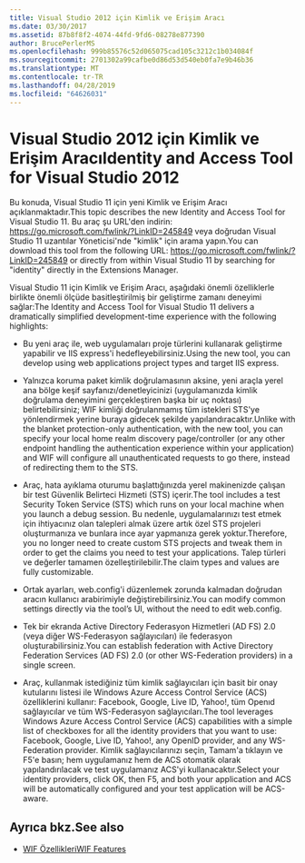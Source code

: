 ```yaml
---
title: Visual Studio 2012 için Kimlik ve Erişim Aracı
ms.date: 03/30/2017
ms.assetid: 87b8f8f2-4074-44fd-9fd6-08278e877390
author: BrucePerlerMS
ms.openlocfilehash: 999b85576c52d065075cad105c3212c1b034084f
ms.sourcegitcommit: 2701302a99cafbe0d86d53d540eb0fa7e9b46b36
ms.translationtype: MT
ms.contentlocale: tr-TR
ms.lasthandoff: 04/28/2019
ms.locfileid: "64626031"
---
```

# <a name="identity-and-access-tool-for-visual-studio-2012"></a><span data-ttu-id="af640-102">Visual Studio 2012 için Kimlik ve Erişim Aracı</span><span class="sxs-lookup"><span data-stu-id="af640-102">Identity and Access Tool for Visual Studio 2012</span></span>
<span data-ttu-id="af640-103">Bu konuda, Visual Studio 11 için yeni Kimlik ve Erişim Aracı açıklanmaktadır.</span><span class="sxs-lookup"><span data-stu-id="af640-103">This topic describes the new Identity and Access Tool for Visual Studio 11.</span></span> <span data-ttu-id="af640-104">Bu araç şu URL'den indirin: <https://go.microsoft.com/fwlink/?LinkID=245849> veya doğrudan Visual Studio 11 uzantılar Yöneticisi'nde "kimlik" için arama yapın.</span><span class="sxs-lookup"><span data-stu-id="af640-104">You can download this tool from the following URL: <https://go.microsoft.com/fwlink/?LinkID=245849> or directly from within Visual Studio 11 by searching for "identity" directly in the Extensions Manager.</span></span>  
  
 <span data-ttu-id="af640-105">Visual Studio 11 için Kimlik ve Erişim Aracı, aşağıdaki önemli özelliklerle birlikte önemli ölçüde basitleştirilmiş bir geliştirme zamanı deneyimi sağlar:</span><span class="sxs-lookup"><span data-stu-id="af640-105">The Identity and Access Tool for Visual Studio 11 delivers a dramatically simplified development-time experience with the following highlights:</span></span>  
  
- <span data-ttu-id="af640-106">Bu yeni araç ile, web uygulamaları proje türlerini kullanarak geliştirme yapabilir ve IIS express'i hedefleyebilirsiniz.</span><span class="sxs-lookup"><span data-stu-id="af640-106">Using the new tool, you can develop using web applications project types and target IIS express.</span></span>  
  
- <span data-ttu-id="af640-107">Yalnızca koruma paket kimlik doğrulamasının aksine, yeni araçla yerel ana bölge keşif sayfanızı/denetleyicinizi (uygulamanızda kimlik doğrulama deneyimini gerçekleştiren başka bir uç noktası) belirtebilirsiniz; WIF kimliği doğrulanmamış tüm istekleri STS'ye yönlendirmek yerine buraya gidecek şekilde yapılandıracaktır.</span><span class="sxs-lookup"><span data-stu-id="af640-107">Unlike with the blanket protection-only authentication, with the new tool, you can specify your local home realm discovery page/controller (or any other endpoint handling the authentication experience within your application) and WIF will configure all unauthenticated requests to go there, instead of redirecting them to the STS.</span></span>  
  
- <span data-ttu-id="af640-108">Araç, hata ayıklama oturumu başlattığınızda yerel makinenizde çalışan bir test Güvenlik Belirteci Hizmeti (STS) içerir.</span><span class="sxs-lookup"><span data-stu-id="af640-108">The tool includes a test Security Token Service (STS) which runs on your local machine when you launch a debug session.</span></span> <span data-ttu-id="af640-109">Bu nedenle, uygulamalarınızı test etmek için ihtiyacınız olan talepleri almak üzere artık özel STS projeleri oluşturmanıza ve bunlara ince ayar yapmanıza gerek yoktur.</span><span class="sxs-lookup"><span data-stu-id="af640-109">Therefore, you no longer need to create custom STS projects and tweak them in order to get the claims you need to test your applications.</span></span> <span data-ttu-id="af640-110">Talep türleri ve değerler tamamen özelleştirilebilir.</span><span class="sxs-lookup"><span data-stu-id="af640-110">The claim types and values are fully customizable.</span></span>  
  
- <span data-ttu-id="af640-111">Ortak ayarları, web.config'i düzenlemek zorunda kalmadan doğrudan aracın kullanıcı arabirimiyle değiştirebilirsiniz.</span><span class="sxs-lookup"><span data-stu-id="af640-111">You can modify common settings directly via the tool’s UI, without the need to edit web.config.</span></span>  
  
- <span data-ttu-id="af640-112">Tek bir ekranda Active Directory Federasyon Hizmetleri (AD FS) 2.0 (veya diğer WS-Federasyon sağlayıcıları) ile federasyon oluşturabilirsiniz.</span><span class="sxs-lookup"><span data-stu-id="af640-112">You can establish federation with Active Directory Federation Services (AD FS) 2.0 (or other WS-Federation providers) in a single screen.</span></span>  
  
- <span data-ttu-id="af640-113">Araç, kullanmak istediğiniz tüm kimlik sağlayıcıları için basit bir onay kutularını listesi ile Windows Azure Access Control Service (ACS) özelliklerini kullanır: Facebook, Google, Live ID, Yahoo!, tüm Openıd sağlayıcılar ve tüm WS-Federasyon sağlayıcıları.</span><span class="sxs-lookup"><span data-stu-id="af640-113">The tool leverages Windows Azure Access Control Service (ACS) capabilities with a simple list of checkboxes for all the identity providers that you want to use: Facebook, Google, Live ID, Yahoo!, any OpenID provider, and any WS-Federation provider.</span></span> <span data-ttu-id="af640-114">Kimlik sağlayıcılarınızı seçin, Tamam'a tıklayın ve F5'e basın; hem uygulamanız hem de ACS otomatik olarak yapılandırılacak ve test uygulamanız ACS'yi kullanacaktır.</span><span class="sxs-lookup"><span data-stu-id="af640-114">Select your identity providers, click OK, then F5, and both your application and ACS will be automatically configured and your test application will be ACS-aware.</span></span>  
  
## <a name="see-also"></a><span data-ttu-id="af640-115">Ayrıca bkz.</span><span class="sxs-lookup"><span data-stu-id="af640-115">See also</span></span>

- [<span data-ttu-id="af640-116">WIF Özellikleri</span><span class="sxs-lookup"><span data-stu-id="af640-116">WIF Features</span></span>](../../../docs/framework/security/wif-features.md)
